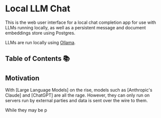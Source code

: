 # Local LLM Chat

This is the web user interface for a local chat completion app for use with
LLMs running locally, as well as a persistent message and document embeddings
store using Postgres.

LLMs are run locally using [Ollama](https://ollama.ai).

## Table of Contents 📚

## Motivation

With [Large Language Models] on the rise, models such as
[Anthropic's Claude] and [ChatGPT] are all the rage. However,
they can only run on servers run by external parties and
data is sent over the wire to them.

While they may be p
